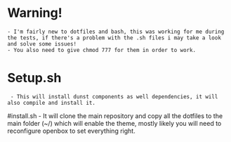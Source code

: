 # Warning!
	- I'm fairly new to dotfiles and bash, this was working for me during the tests, if there's a problem with the .sh files i may take a look and solve some issues!
	- You also need to give chmod 777 for them in order to work.


# Setup.sh
	 - This will install dunst components as well dependencies, it will also compile and install it.
#install.sh 
	- It will clone the main repository and copy all the dotfiles to the main folder (~/) which will enable the theme, mostly likely you will need to reconfigure openbox to set everything right.
